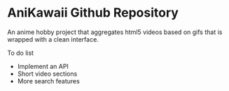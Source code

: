 # AniKawaii Github Repository

An anime hobby project that aggregates html5 videos based on gifs that is wrapped with a clean interface.

To do list

- Implement an API
- Short video sections
- More search features


